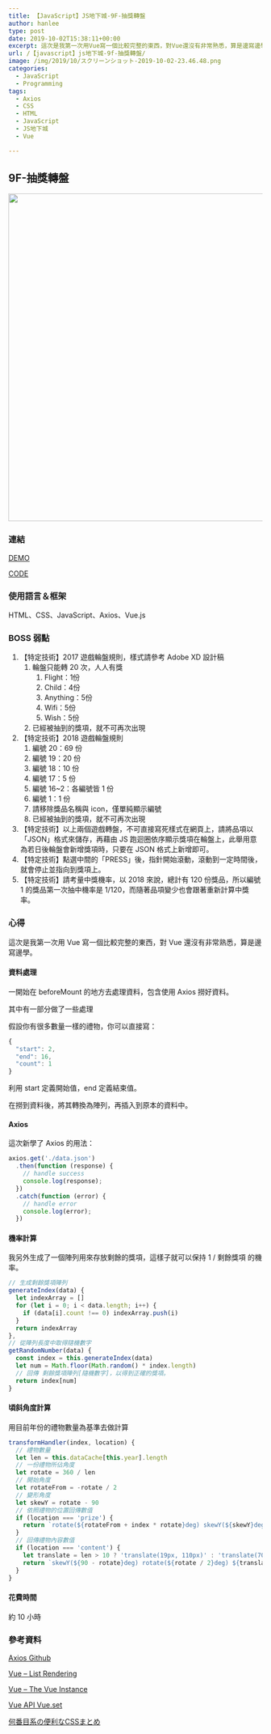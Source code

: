 ```yaml
---
title: 【JavaScript】JS地下城-9F-抽獎轉盤
author: hanlee
type: post
date: 2019-10-02T15:38:11+00:00
excerpt: 這次是我第一次用Vue寫一個比較完整的東西，對Vue還沒有非常熟悉，算是邊寫邊學。
url: /【javascript】js地下城-9f-抽獎轉盤/
image: /img/2019/10/スクリーンショット-2019-10-02-23.46.48.png
categories:
  - JavaScript
  - Programming
tags:
  - Axios
  - CSS
  - HTML
  - JavaScript
  - JS地下城
  - Vue

---
```

## 9F-抽獎轉盤


<img loading="lazy" width="1024" height="648" src="https://blog.hanlee.co/wp-content/uploads/2019/10/スクリーンショット-2019-10-02-23.46.48-1024x648.png" alt="" class="wp-image-479" srcset="https://blog.hanlee.co/wp-content/uploads/2019/10/スクリーンショット-2019-10-02-23.46.48-1024x648.png 1024w, https://blog.hanlee.co/wp-content/uploads/2019/10/スクリーンショット-2019-10-02-23.46.48-300x190.png 300w, https://blog.hanlee.co/wp-content/uploads/2019/10/スクリーンショット-2019-10-02-23.46.48-768x486.png 768w, https://blog.hanlee.co/wp-content/uploads/2019/10/スクリーンショット-2019-10-02-23.46.48-184x117.png 184w, https://blog.hanlee.co/wp-content/uploads/2019/10/スクリーンショット-2019-10-02-23.46.48-368x234.png 368w" sizes="(max-width: 1024px) 100vw, 1024px" />

### 連結

[DEMO][1]

[CODE][2]

### 使用語言＆框架

HTML、CSS、JavaScript、Axios、Vue.js

### BOSS 弱點

  1. 【特定技術】2017 遊戲輪盤規則，樣式請參考 Adobe XD 設計稿
      1. 輪盤只能轉 20 次，人人有獎
          1. Flight：1份
          2. Child：4份
          3. Anything：5份
          4. Wifi：5份
          5. Wish：5份
      2. 已經被抽到的獎項，就不可再次出現
  2. 【特定技術】2018 遊戲輪盤規則
      1. 編號 20：69 份
      2. 編號 19：20 份
      3. 編號 18：10 份
      4. 編號 17：5 份
      5. 編號 16~2：各編號皆 1 份
      6. 編號 1：1 份
      7. 請移除獎品名稱與 icon，僅單純顯示編號
      8. 已經被抽到的獎項，就不可再次出現
  3. 【特定技術】以上兩個遊戲轉盤，不可直接寫死樣式在網頁上，請將品項以「JSON」格式來儲存，再藉由 JS 跑迴圈依序顯示獎項在輪盤上，此舉用意為若日後輪盤會新增獎項時，只要在 JSON 格式上新增即可。
  4. 【特定技術】點選中間的「PRESS」後，指針開始滾動，滾動到一定時間後，就會停止並指向到獎項上。
  5. 【特定技術】請考量中獎機率，以 2018 來說，總計有 120 份獎品，所以編號 1 的獎品第一次抽中機率是 1/120，而隨著品項變少也會跟著重新計算中獎率。

### 心得

這次是我第一次用 Vue 寫一個比較完整的東西，對 Vue 還沒有非常熟悉，算是邊寫邊學。

#### 資料處理

一開始在 beforeMount 的地方去處理資料，包含使用 Axios 撈好資料。

其中有一部分做了一些處理

假設你有很多數量一樣的禮物，你可以直接寫：

```js
{
  "start": 2,
  "end": 16,
  "count": 1
}
```

利用 start 定義開始值，end 定義結束值。

在撈到資料後，將其轉換為陣列，再插入到原本的資料中。

#### Axios

這次新學了 Axios 的用法：

```js
axios.get('./data.json')
  .then(function (response) {
    // handle success
    console.log(response);
  })
  .catch(function (error) {
    // handle error
    console.log(error);
  })
```

#### 機率計算

我另外生成了一個陣列用來存放剩餘的獎項，這樣子就可以保持 1 / 剩餘獎項 的機率。

```js
// 生成剩餘獎項陣列
generateIndex(data) {
  let indexArray = []
  for (let i = 0; i < data.length; i++) {
    if (data[i].count !== 0) indexArray.push(i)
  }
  return indexArray
},
// 從陣列長度中取得隨機數字
getRandomNumber(data) {
  const index = this.generateIndex(data)
  let num = Math.floor(Math.random() * index.length)
  // 回傳 剩餘獎項陣列[隨機數字]，以得到正確的獎項。
  return index[num]
}
```

#### 頃斜角度計算

用目前年份的禮物數量為基準去做計算

```js
transformHandler(index, location) {
  // 禮物數量
  let len = this.dataCache[this.year].length
  // 一份禮物所佔角度
  let rotate = 360 / len
  // 開始角度
  let rotateFrom = -rotate / 2
  // 變形角度
  let skewY = rotate - 90
  // 依照禮物的位置回傳數值
  if (location === 'prize') {
    return `rotate(${rotateFrom + index * rotate}deg) skewY(${skewY}deg)`
  }
  // 回傳禮物內容數值
  if (location === 'content') {
    let translate = len > 10 ? 'translate(19px, 110px)' : 'translate(70px, 45px)'
    return `skewY(${90 - rotate}deg) rotate(${rotate / 2}deg) ${translate}`
  }
}
```

#### 花費時間

約 10 小時

### 參考資料

[Axios Github][3]

[Vue &#8211; List Rendering][4]

[Vue &#8211; The Vue Instance][5]

[Vue API Vue.set][6]

[何番目系の便利なCSSまとめ][7]

 [1]: https://hannoeru.github.io/lucky-wheel/
 [2]: https://github.com/hannoeru/lucky-wheel
 [3]: https://github.com/axios/axios
 [4]: https://vuejs.org/v2/guide/list.html
 [5]: https://vuejs.org/v2/guide/instance.html
 [6]: https://jp.vuejs.org/v2/api/#Vue-set
 [7]: https://qiita.com/ituki_b/items/62a752389385de7ba4a2